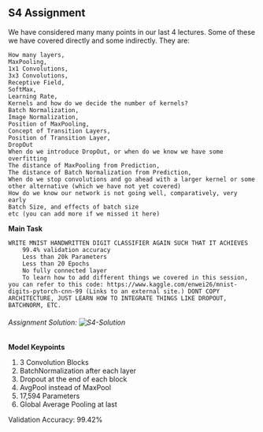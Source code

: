 ## S4 Assignment

 We have considered many many points in our last 4 lectures. Some of these we have covered directly and some indirectly. They are:

    How many layers,
    MaxPooling,
    1x1 Convolutions,
    3x3 Convolutions,
    Receptive Field,
    SoftMax,
    Learning Rate,
    Kernels and how do we decide the number of kernels?
    Batch Normalization,
    Image Normalization,
    Position of MaxPooling,
    Concept of Transition Layers,
    Position of Transition Layer,
    DropOut
    When do we introduce DropOut, or when do we know we have some overfitting
    The distance of MaxPooling from Prediction,
    The distance of Batch Normalization from Prediction,
    When do we stop convolutions and go ahead with a larger kernel or some other alternative (which we have not yet covered)
    How do we know our network is not going well, comparatively, very early
    Batch Size, and effects of batch size
    etc (you can add more if we missed it here)



**Main Task**


    WRITE MNIST HANDWRITTEN DIGIT CLASSIFIER AGAIN SUCH THAT IT ACHIEVES
        99.4% validation accuracy
        Less than 20k Parameters
        Less than 20 Epochs
        No fully connected layer
        To learn how to add different things we covered in this session, you can refer to this code: https://www.kaggle.com/enwei26/mnist-digits-pytorch-cnn-99 (Links to an external site.) DONT COPY ARCHITECTURE, JUST LEARN HOW TO INTEGRATE THINGS LIKE DROPOUT, BATCHNORM, ETC.


###### Assignment Solution: ![S4-Solution](https://github.com/Gilf641/EVA4/blob/master/S4/S4-Assignment-Solution.ipynb)


**Model Keypoints**
1. 3 Convolution Blocks
2. BatchNormalization after each layer
3. Dropout at the end of each block
4. AvgPool instead of MaxPool
5. 17,594 Parameters
5. Global Average Pooling at last

Validation Accuracy: 99.42% 




